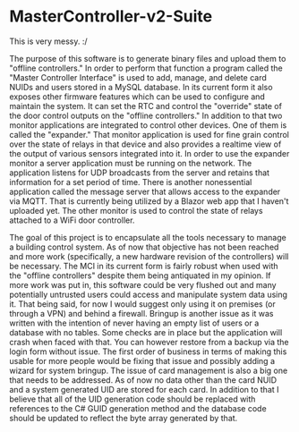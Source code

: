 # MasterController-v2-Suite
This is very messy. :/

The purpose of this software is to generate binary files and upload them to "offline controllers."
In order to perform that function a program called the "Master Controller Interface" is used to add, manage, and delete card NUIDs and users
stored in a MySQL database. In its current form it also exposes other firmware features which can be used to configure
and maintain the system. It can set the RTC and control the "override" state of the door control outputs on the "offline controllers."
In addition to that two monitor applications are integrated to control other devices. One of them is called the "expander."
That monitor application is used for fine grain control over the state of relays in that device and also provides a realtime view of the
output of various sensors integrated into it. In order to use the expander monitor a server application must be running on the network. The application listens for UDP broadcasts from the server and retains that information for a set period of time. There is another nonessential application called the message server that allows access to the expander via MQTT. That is currently being utilized by a Blazor web app that I haven't uploaded yet. The other monitor is used to control the state of relays attached to a WiFi door
controller.

The goal of this project is to encapsulate all the tools necessary to manage a building control system. As of now that
objective has not been reached and more work (specifically, a new hardware revision of the controllers) will be necessary.
The MCI in its current form is fairly robust when used with the "offline controllers" despite them being antiquated in my opinion.
If more work was put in, this software could be very flushed out and many potentially untrusted users could access and manipulate
system data using it. That being said, for now I would suggest only using it on premises (or through a VPN) and behind a firewall. Bringup is another
issue as it was written with the intention of never having an empty list of users or a database with no tables. Some checks are
in place but the application will crash when faced with that. You can however restore from a backup via the login form without issue.
The first order of business in terms of making this usable for more people would be fixing that issue and possibly adding a wizard
for system bringup. The issue of card management is also a big one that needs to be addressed. As of now no data other than the card
NUID and a system generated UID are stored for each card. In addition to that I believe that all of the UID generation code should be
replaced with references to the C# GUID generation method and the database code should be updated to reflect the byte array generated by that.
